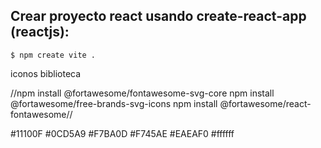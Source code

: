 ## Crear proyecto react usando create-react-app (reactjs):

```shell
$ npm create vite .
```
iconos biblioteca

//npm install @fortawesome/fontawesome-svg-core
npm install @fortawesome/free-brands-svg-icons
npm install @fortawesome/react-fontawesome//

#11100F
#0CD5A9
#F7BA0D
#F745AE
#EAEAF0
#ffffff
